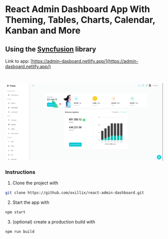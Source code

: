 # React Admin Dashboard App With Theming, Tables, Charts, Calendar, Kanban and More
## Using the [Syncfusion](https://www.syncfusion.com/) library

Link to app: [https://admin-dasboard.netlify.app/](https://admin-dasboard.netlify.app/)

<br>

![Preview](preview.png)

### Instructions
1. Clone the project with
```bash
git clone https://github.com/oxillix/react-admin-dashboard.git
```
2. Start the app with
```bash
npm start
```
3. (optional) create a production build with
```bash
npm run build
```